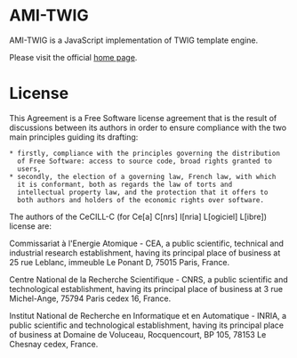 AMI-TWIG
========

AMI-TWIG is a JavaScript implementation of TWIG template engine.

Please visit the official [home page](http://www.cern.ch/ami/twig/).

License
=======

This Agreement is a Free Software license agreement that is the result
of discussions between its authors in order to ensure compliance with
the two main principles guiding its drafting:

    * firstly, compliance with the principles governing the distribution
      of Free Software: access to source code, broad rights granted to
      users,
    * secondly, the election of a governing law, French law, with which
      it is conformant, both as regards the law of torts and
      intellectual property law, and the protection that it offers to
      both authors and holders of the economic rights over software.

The authors of the CeCILL-C (for Ce[a] C[nrs] I[nria] L[ogiciel] L[ibre])
license are:

Commissariat à l'Energie Atomique - CEA, a public scientific, technical
and industrial research establishment, having its principal place of
business at 25 rue Leblanc, immeuble Le Ponant D, 75015 Paris, France.

Centre National de la Recherche Scientifique - CNRS, a public scientific
and technological establishment, having its principal place of business
at 3 rue Michel-Ange, 75794 Paris cedex 16, France.

Institut National de Recherche en Informatique et en Automatique -
INRIA, a public scientific and technological establishment, having its
principal place of business at Domaine de Voluceau, Rocquencourt, BP
105, 78153 Le Chesnay cedex, France.
